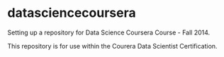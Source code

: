 datasciencecoursera
===================

Setting up a repository for Data Science Coursera Course - Fall 2014.


This repository is for use within the Courera Data Scientist Certification.
